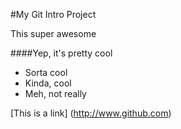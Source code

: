 #My Git Intro Project

This super awesome

####Yep, it's pretty cool

* Sorta cool
* Kinda, cool
* Meh, not really

[This is a link] (http://www.github.com)

